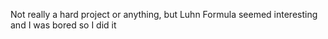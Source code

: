 Not really a hard project or anything, but Luhn Formula seemed interesting and I was bored so I did it
